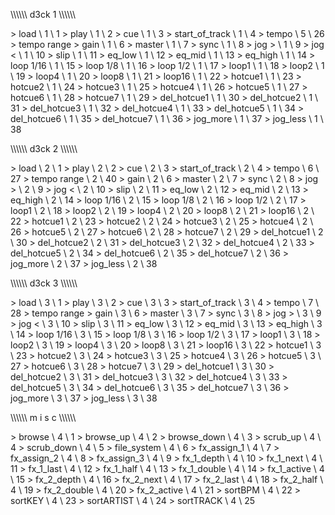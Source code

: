 \\\\\\\\\\\ d3ck 1 \\\\\\\\\\\\

\> load                \ 1 \ 1
\> play                \ 1 \ 2
\> cue                 \ 1 \ 3
\> start_of_track      \ 1 \ 4
\> tempo               \ 5 \ 26
\> tempo range
\> gain                \ 1 \ 6
\> master              \ 1 \ 7
\> sync                \ 1 \ 8
\> jog >               \ 1 \ 9
\> jog <               \ 1 \ 10
\> slip                \ 1 \ 11
\> eq_low              \ 1 \ 12
\> eq_mid              \ 1 \ 13
\> eq_high             \ 1 \ 14
\> loop 1/16           \ 1 \ 15
\> loop 1/8            \ 1 \ 16
\> loop 1/2            \ 1 \ 17
\> loop1               \ 1 \ 18
\> loop2               \ 1 \ 19
\> loop4               \ 1 \ 20
\> loop8               \ 1 \ 21
\> loop16              \ 1 \ 22
\> hotcue1             \ 1 \ 23
\> hotcue2             \ 1 \ 24
\> hotcue3             \ 1 \ 25
\> hotcue4             \ 1 \ 26
\> hotcue5             \ 1 \ 27
\> hotcue6             \ 1 \ 28
\> hotcue7             \ 1 \ 29
\> del_hotcue1         \ 1 \ 30
\> del_hotcue2         \ 1 \ 31
\> del_hotcue3         \ 1 \ 32
\> del_hotcue4         \ 1 \ 33
\> del_hotcue5         \ 1 \ 34
\> del_hotcue6         \ 1 \ 35
\> del_hotcue7         \ 1 \ 36
\> jog_more            \ 1 \ 37
\> jog_less            \ 1 \ 38



\\\\\\\\\\\ d3ck 2 \\\\\\\\\\\\

\> load                \ 2 \ 1
\> play                \ 2 \ 2
\> cue                 \ 2 \ 3
\> start_of_track      \ 2 \ 4
\> tempo               \ 6 \ 27
\> tempo range         \ 2 \ 40
\> gain                \ 2 \ 6
\> master              \ 2 \ 7
\> sync                \ 2 \ 8
\> jog >               \ 2 \ 9
\> jog <               \ 2 \ 10
\> slip                \ 2 \ 11
\> eq_low              \ 2 \ 12
\> eq_mid              \ 2 \ 13
\> eq_high             \ 2 \ 14
\> loop 1/16           \ 2 \ 15
\> loop 1/8            \ 2 \ 16
\> loop 1/2            \ 2 \ 17
\> loop1               \ 2 \ 18
\> loop2               \ 2 \ 19
\> loop4               \ 2 \ 20
\> loop8               \ 2 \ 21
\> loop16              \ 2 \ 22
\> hotcue1             \ 2 \ 23
\> hotcue2             \ 2 \ 24
\> hotcue3             \ 2 \ 25
\> hotcue4             \ 2 \ 26
\> hotcue5             \ 2 \ 27
\> hotcue6             \ 2 \ 28
\> hotcue7             \ 2 \ 29
\> del_hotcue1         \ 2 \ 30
\> del_hotcue2         \ 2 \ 31
\> del_hotcue3         \ 2 \ 32
\> del_hotcue4         \ 2 \ 33
\> del_hotcue5         \ 2 \ 34
\> del_hotcue6         \ 2 \ 35
\> del_hotcue7         \ 2 \ 36
\> jog_more            \ 2 \ 37
\> jog_less            \ 2 \ 38



\\\\\\\\\\\ d3ck 3 \\\\\\\\\\\\

\> load                \ 3 \ 1
\> play                \ 3 \ 2
\> cue                 \ 3 \ 3
\> start_of_track      \ 3 \ 4
\> tempo               \ 7 \ 28
\> tempo range
\> gain                \ 3 \ 6
\> master              \ 3 \ 7
\> sync                \ 3 \ 8
\> jog >               \ 3 \ 9
\> jog <               \ 3 \ 10
\> slip                \ 3 \ 11
\> eq_low              \ 3 \ 12
\> eq_mid              \ 3 \ 13
\> eq_high             \ 3 \ 14
\> loop 1/16           \ 3 \ 15
\> loop 1/8            \ 3 \ 16
\> loop 1/2            \ 3 \ 17
\> loop1               \ 3 \ 18
\> loop2               \ 3 \ 19
\> loop4               \ 3 \ 20
\> loop8               \ 3 \ 21
\> loop16              \ 3 \ 22
\> hotcue1             \ 3 \ 23
\> hotcue2             \ 3 \ 24
\> hotcue3             \ 3 \ 25
\> hotcue4             \ 3 \ 26
\> hotcue5             \ 3 \ 27
\> hotcue6             \ 3 \ 28
\> hotcue7             \ 3 \ 29
\> del_hotcue1         \ 3 \ 30
\> del_hotcue2         \ 3 \ 31
\> del_hotcue3         \ 3 \ 32
\> del_hotcue4         \ 3 \ 33
\> del_hotcue5         \ 3 \ 34
\> del_hotcue6         \ 3 \ 35
\> del_hotcue7         \ 3 \ 36
\> jog_more            \ 3 \ 37
\> jog_less            \ 3 \ 38



\\\\\\\\\\\ m i s c \\\\\\\\\\\

\> browse              \ 4 \ 1
\> browse_up           \ 4 \ 2
\> browse_down         \ 4 \ 3
\> scrub_up            \ 4 \ 4
\> scrub_down          \ 4 \ 5
\> file_system         \ 4 \ 6
\> fx_assign_1         \ 4 \ 7
\> fx_assign_2         \ 4 \ 8
\> fx_assign_3         \ 4 \ 9
\> fx_1_depth          \ 4 \ 10
\> fx_1_next           \ 4 \ 11
\> fx_1_last           \ 4 \ 12
\> fx_1_half           \ 4 \ 13
\> fx_1_double         \ 4 \ 14
\> fx_1_active         \ 4 \ 15
\> fx_2_depth          \ 4 \ 16
\> fx_2_next           \ 4 \ 17
\> fx_2_last           \ 4 \ 18
\> fx_2_half           \ 4 \ 19
\> fx_2_double         \ 4 \ 20
\> fx_2_active         \ 4 \ 21
\> sortBPM             \ 4 \ 22
\> sortKEY             \ 4 \ 23
\> sortARTIST          \ 4 \ 24
\> sortTRACK           \ 4 \ 25
